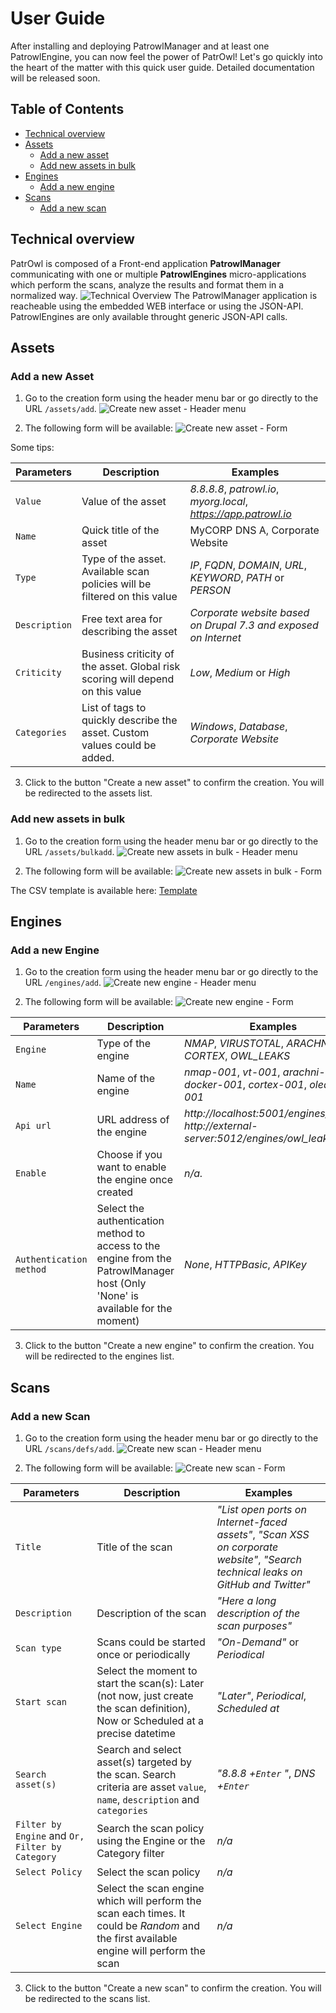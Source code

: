 # User Guide
After installing and deploying PatrowlManager and at least one PatrowlEngine, you can now feel the power of PatrOwl! Let's go quickly into the heart of the matter with this quick user guide. Detailed documentation will be released soon.


## Table of Contents
+ [Technical overview](#technical-overview)
+ [Assets](#assets)
  - [Add a new asset](#add-a-new-asset)
  - [Add new assets in bulk](#add-new-assets-in-bulk)
+ [Engines](#engines)
  - [Add a new engine](#add-a-new-engine)
+ [Scans](#scans)
  - [Add a new scan](#add-a-new-scan)


## Technical overview
PatrOwl is composed of a Front-end application **PatrowlManager** communicating with one or multiple **PatrowlEngines** micro-applications which perform the scans, analyze the results and format them in a normalized way.
![Technical Overview](../images/userguide/technical-overview.png)
The PatrowlManager application is reacheable using the embedded WEB interface or using the JSON-API. PatrowlEngines are only available throught generic JSON-API calls.

## Assets
### Add a new Asset
1. Go to the creation form using the header menu bar or go directly to the URL `/assets/add`.
![Create new asset - Header menu](../images/userguide/addNewAsset-1.png)

2. The following form will be available:
![Create new asset - Form](../images/userguide/addNewAsset-2.png)

Some tips:

Parameters | Description | Examples
---------- | ----------- | -----------
`Value` | Value of the asset  | *8.8.8.8*, *patrowl.io*, *myorg.local*, *https://app.patrowl.io*
`Name` | Quick title of the asset | MyCORP DNS A, Corporate Website
`Type` | Type of the asset. Available scan policies will be filtered on this value | *IP*, *FQDN*, *DOMAIN*, *URL*, *KEYWORD*, *PATH* or *PERSON*
`Description` | Free text area for describing the asset | *Corporate website based on Drupal 7.3 and exposed on Internet*
`Criticity` | Business criticity of the asset. Global risk scoring will depend on this value | *Low*, *Medium* or *High*
`Categories` | List of tags to quickly describe the asset. Custom values could be added. | *Windows*, *Database*, *Corporate Website*

3. Click to the button "Create a new asset" to confirm the creation. You will be redirected to the assets list.

### Add new assets in bulk
1. Go to the creation form using the header menu bar or go directly to the URL `/assets/bulkadd`.
![Create new assets in bulk - Header menu](../images/userguide/addNewAssetBulk-1.png)

2. The following form will be available:
![Create new assets in bulk - Form](../images/userguide/addNewAssetBulk-2.png)

The CSV template is available here: [Template](https://github.com/Patrowl/PatrowlManager/blob/master/static/tmpl/assets_bulk_import_template.csv)

## Engines
### Add a new Engine
1. Go to the creation form using the header menu bar or go directly to the URL `/engines/add`.
![Create new engine - Header menu](../images/userguide/addNewEngine-1.png)

2. The following form will be available:
![Create new engine - Form](../images/userguide/addNewEngine-2.png)


Parameters | Description | Examples
---------- | ----------- | -----------
`Engine` | Type of the engine | *NMAP*, *VIRUSTOTAL*, *ARACHNI*, *CORTEX*, *OWL_LEAKS*
`Name` | Name of the engine | *nmap-001*, *vt-001*, *arachni-docker-001*, *cortex-001*, *oleaks-001*
`Api url` | URL address of the engine | *http://localhost:5001/engines/nmap/*, *http://external-server:5012/engines/owl_leaks/*
`Enable` | Choose if you want to enable the engine once created | *n/a.*
`Authentication method` | Select the authentication method to access to the engine from the PatrowlManager host (Only 'None' is available for the moment) | *None*, *HTTPBasic*, *APIKey*

3. Click to the button "Create a new engine" to confirm the creation. You will be redirected to the engines list.

## Scans
### Add a new Scan
1. Go to the creation form using the header menu bar or go directly to the URL `/scans/defs/add`.
![Create new scan - Header menu](../images/userguide/addNewScan-1.png)

2. The following form will be available:
![Create new scan - Form](../images/userguide/addNewScan-2.png)

Parameters | Description | Examples
---------- | ----------- | -----------
`Title` | Title of the scan | *"List open ports on Internet-faced assets"*, *"Scan XSS on corporate website"*, *"Search technical leaks on GitHub and Twitter"*
`Description` | Description of the scan | *"Here a long description of the scan purposes"*
`Scan type` | Scans could be started once or periodically | *"On-Demand"* or *Periodical*
`Start scan` | Select the moment to start the scan(s): Later (not now, just create the scan definition), Now or Scheduled at a precise datetime | *"Later"*, *Periodical*, *Scheduled at*
`Search asset(s)` | Search and select asset(s) targeted by the scan. Search criteria are asset `value`, `name`, `description` and `categories` | *"8.8.8 +`Enter` "*, *DNS +`Enter`*
`Filter by Engine` and `Or, Filter by Category` | Search the scan policy using the Engine or the Category filter | *n/a*
`Select Policy` | Select the scan policy | *n/a*
`Select Engine` | Select the scan engine which will perform the scan each times. It could be *Random* and the first available engine will perform the scan | *n/a*

3. Click to the button "Create a new scan" to confirm the creation. You will be redirected to the scans list.
